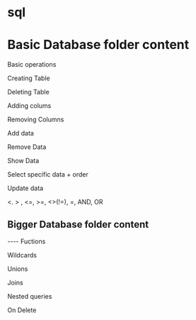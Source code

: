 # sql

<h1>Basic Database folder content</h1> 

Basic operations

Creating Table

Deleting Table

Adding colums 

Removing Columns 

Add data

Remove Data

Show Data

Select specific data + order

Update data

<. > , <=, >=, <>(!=), =, AND, OR
<h2>Bigger Database folder content</h1> 
----
Fuctions

Wildcards

Unions

Joins

Nested queries

On Delete

